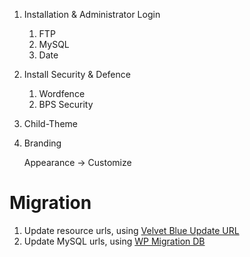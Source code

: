 1. Installation & Administrator Login
    1. FTP
    1. MySQL
    1. Date
1. Install Security & Defence
    1. Wordfence
    1. BPS Security
1. Child-Theme
1. Branding
    
    Appearance -> Customize
    
# Migration
    
1. Update resource urls, using [Velvet Blue Update URL](https://wordpress.org/plugins/velvet-blues-update-urls/)
1. Update MySQL urls, using [WP Migration DB](https://wordpress.org/plugins/wp-migrate-db/)